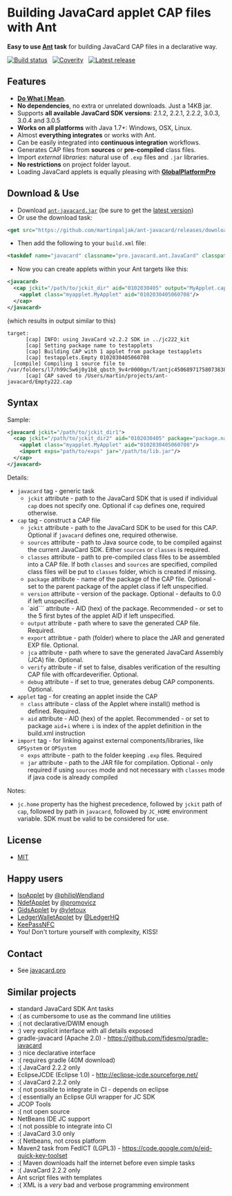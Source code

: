 # Building JavaCard applet CAP files with Ant

**Easy to use [Ant](https://ant.apache.org/) task** for building JavaCard CAP files in a declarative way.

[![Build status](https://travis-ci.org/martinpaljak/ant-javacard.svg?branch=master)](https://travis-ci.org/martinpaljak/ant-javacard) &nbsp; [![Coverity](https://scan.coverity.com/projects/8418/badge.svg)](https://scan.coverity.com/projects/martinpaljak-ant-javacard) &nbsp; [![Latest release](https://img.shields.io/github/release/martinpaljak/ant-javacard.svg)](https://github.com/martinpaljak/ant-javacard/releases/latest)

## Features
 * **[Do What I Mean](http://en.wikipedia.org/wiki/DWIM)**.
 * **No dependencies**, no extra or unrelated downloads. Just a 14KB jar.
 * Supports **all available JavaCard SDK versions**: 2.1.2, 2.2.1, 2.2.2, 3.0.3, 3.0.4 and 3.0.5
 * **Works on all platforms** with Java 1.7+: Windows, OSX, Linux.
 * Almost **everything integrates** or works with Ant.
 * Can be easily integrated into **continuous integration** workflows.
 * Generates CAP files from **sources** or **pre-compiled** class files.
 * Import *external libraries*: natural use of `.exp` files and `.jar` libraries.
 * **No restrictions** on project folder layout.
 * Loading JavaCard applets is equally pleasing with **[GlobalPlatformPro](https://github.com/martinpaljak/GlobalPlatformPro)**

## Download & Use
 * Download [`ant-javacard.jar`](https://github.com/martinpaljak/ant-javacard/releases/download/v1.6/ant-javacard.jar) (be sure to get the [latest version](https://github.com/martinpaljak/ant-javacard/releases/latest))
 * Or use the download task:
```xml
<get src="https://github.com/martinpaljak/ant-javacard/releases/download/v1.6/ant-javacard.jar" dest="."/>
```
 * Then add the following to your `build.xml` file:
```xml
<taskdef name="javacard" classname="pro.javacard.ant.JavaCard" classpath="ant-javacard.jar"/>
```
 * Now you can create applets within your Ant targets like this:
```xml
<javacard>
  <cap jckit="/path/to/jckit_dir" aid="0102030405" output="MyApplet.cap" sources="src/myapplet">
    <applet class="myapplet.MyApplet" aid="0102030405060708"/>
  </cap>
</javacard>
```
(which results in output similar to this)
```
target:
      [cap] INFO: using JavaCard v2.2.2 SDK in ../jc222_kit
      [cap] Setting package name to testapplets
      [cap] Building CAP with 1 applet from package testapplets
      [cap] testapplets.Empty 0102030405060708
  [compile] Compiling 1 source file to /var/folders/l7/h99c5w6j0y1b8_qbsth_9v4r0000gn/T/antjc4506897175807383834
      [cap] CAP saved to /Users/martin/projects/ant-javacard/Empty222.cap
```
## Syntax
Sample:

```xml
<javacard jckit="/path/to/jckit_dir1">
  <cap jckit="/path/to/jckit_dir2" aid="0102030405" package="package.name" version="0.1" output="MyApplet.cap" sources="src/myapplet" classes="path/to/classes" export="mylib">
    <applet class="myapplet.MyApplet" aid="0102030405060708"/>
    <import exps="path/to/exps" jar="/path/to/lib.jar"/>
  </cap>
</javacard>
```
Details:
 * `javacard` tag - generic task
   * `jckit` attribute - path to the JavaCard SDK that is used if individual `cap` does not specify one. Optional if `cap` defines one, required otherwise.
 * `cap` tag - construct a CAP file
   * `jckit` attribute - path to the JavaCard SDK to be used for this CAP. Optional if `javacard` defines one, required otherwise. 
   * `sources` attribute - path to Java source code, to be compiled against the current JavaCard SDK. Either `sources` or `classes` is required.
   * `classes` attribute - path to pre-compiled class files to be assembled into a CAP file. If both `classes` and `sources` are specified, compiled class files will be put to `classes` folder, which is created if missing.
   * `package` attribute - name of the package of the CAP file. Optional - set to the parent package of the applet class if left unspecified.
   * `version` attribute - version of the package. Optional - defaults to 0.0 if left unspecified.
   * `aid``` attribute - AID (hex) of the package. Recommended - or set to the 5 first bytes of the applet AID if left unspecified.
   * `output` attribute - path where to save the generated CAP file. Required.
   * `export` attribtue - path (folder) where to place the JAR and generated EXP file. Optional.
   * `jca` attribute - path where to save the generated JavaCard Assembly (JCA) file. Optional.
   * `verify` attribute - if set to false, disables verification of the resulting CAP file with offcardeverifier. Optional.
   * `debug` attribute - if set to true, generates debug CAP components. Optional.
 * `applet` tag - for creating an applet inside the CAP
   * `class` attribute - class of the Applet where install() method is defined. Required.
   * `aid` attribute - AID (hex) of the applet. Recommended - or set to package `aid`+`i` where `i` is index of the applet definition in the build.xml instruction
 * `import` tag - for linking against external components/libraries, like `GPSystem` or `OPSystem`
   * `exps` attribute - path to the folder keeping `.exp` files. Required
   * `jar` attribute - path to the JAR file for compilation. Optional - only required if using `sources` mode and not necessary with `classes` mode if java code is already compiled

Notes:
 * `jc.home` property has the highest precedence, followed by `jckit` path of `cap`, followed by path in `javacard`, followed by `JC_HOME` environment variable. SDK must be valid to be considered for use.

## License
 * [MIT](./LICENSE)

## Happy users
 * [IsoApplet](https://github.com/philipWendland/IsoApplet) by [@philipWendland](https://github.com/philipWendland)
 * [NdefApplet](https://github.com/promovicz/javacard-ndef) by [@promovicz](https://github.com/promovicz)
 * [GidsApplet](https://github.com/vletoux/GidsApplet) by [@vletoux](https://github.com/vletoux)
 * [LedgerWalletApplet](https://github.com/LedgerHQ/ledger-javacard) by [@LedgerHQ](https://github.com/LedgerHQ)
 * [KeePassNFC](https://github.com/nfd/smartcard_crypto_applet)
 * You! Don't torture yourself with complexity, KISS!

## Contact
 * See [javacard.pro](https://javacard.pro)

## Similar projects
 * standard JavaCard SDK Ant tasks
  * :( as cumbersome to use as the command line utilities
  * :( not declarative/DWIM enough
  * :) very explicit interface with all details exposed
 * gradle-javacard (Apache 2.0) - https://github.com/fidesmo/gradle-javacard
  * :) nice declarative interface
  * :( requires gradle (40M download) 
  * :( JavaCard 2.2.2 only
 * EclipseJCDE (Eclipse 1.0) - http://eclipse-jcde.sourceforge.net/
  * :( JavaCard 2.2.2 only
  * :( not possible to integrate in CI - depends on eclipse
  * :( essentially an Eclipse GUI wrapper for JC SDK
 * JCOP Tools
  * :( not open source
 * NetBeans IDE JC support
  * :( not possible to integrate into CI
  * :( JavaCard 3.0 only
  * :( Netbeans, not cross platform
 * Maven2 task from FedICT (LGPL3) - https://code.google.com/p/eid-quick-key-toolset
  * :( Maven downloads half the internet before even simple tasks
  * :( JavaCard 2.2.2 only
 * Ant script files with templates
  * :( XML is a *very* bad and verbose programming environment
